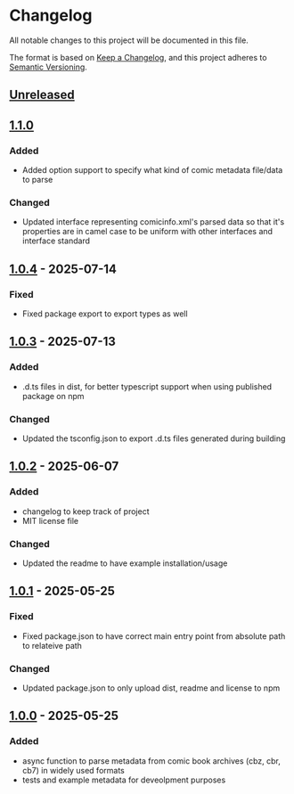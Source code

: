 # Changelog

All notable changes to this project will be documented in this file.

The format is based on [Keep a Changelog](https://keepachangelog.com/en/1.1.0/),
and this project adheres to [Semantic Versioning](https://semver.org/spec/v2.0.0.html).

## [Unreleased]

## [1.1.0]

### Added
- Added option support to specify what kind of comic metadata file/data to parse

### Changed
- Updated interface representing comicinfo.xml's parsed data so that it's properties are in camel case to be uniform with other interfaces and interface standard

## [1.0.4] - 2025-07-14

### Fixed

- Fixed package export to export types as well

## [1.0.3] - 2025-07-13

### Added

- .d.ts files in dist, for better typescript support when using published package on npm

### Changed

- Updated the tsconfig.json to export .d.ts files generated during building

## [1.0.2] - 2025-06-07

### Added

- changelog to keep track of project
- MIT license file

### Changed

- Updated the readme to have example installation/usage


## [1.0.1] - 2025-05-25

### Fixed

- Fixed package.json to have correct main entry point from absolute path to relateive path

### Changed

- Updated package.json to only upload dist, readme and license to npm

## [1.0.0] - 2025-05-25

### Added

- async function to parse metadata from comic book archives (cbz, cbr, cb7) in widely used formats
- tests and example metadata for deveolpment purposes

[unreleased]: https://github.com/AlexNYC25/comic-metadata-tool/compare/v1.0.1...HEAD
[1.1.0]: https://github.com/AlexNYC25/comic-metadata-tool/compare/v1.0.4...v1.1.0
[1.0.4]: https://github.com/AlexNYC25/comic-metadata-tool/compare/v1.0.3...v1.0.4
[1.0.3]: https://github.com/AlexNYC25/comic-metadata-tool/compare/v1.0.2...v1.0.3
[1.0.2]: https://github.com/AlexNYC25/comic-metadata-tool/compare/v1.0.1...v1.0.2
[1.0.1]: https://github.com/AlexNYC25/comic-metadata-tool/compare/v1.0.0...v1.0.1
[1.0.0]: https://github.com/AlexNYC25/comic-metadata-tool/releases/tag/v1.0.0